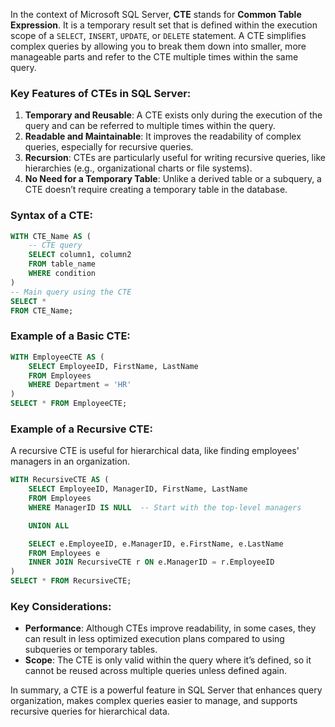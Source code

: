 In the context of Microsoft SQL Server, **CTE** stands for **Common Table Expression**. It is a temporary result set that is defined within the execution scope of a `SELECT`, `INSERT`, `UPDATE`, or `DELETE` statement. A CTE simplifies complex queries by allowing you to break them down into smaller, more manageable parts and refer to the CTE multiple times within the same query.

### Key Features of CTEs in SQL Server:
1. **Temporary and Reusable**: A CTE exists only during the execution of the query and can be referred to multiple times within the query.
2. **Readable and Maintainable**: It improves the readability of complex queries, especially for recursive queries.
3. **Recursion**: CTEs are particularly useful for writing recursive queries, like hierarchies (e.g., organizational charts or file systems).
4. **No Need for a Temporary Table**: Unlike a derived table or a subquery, a CTE doesn’t require creating a temporary table in the database.

### Syntax of a CTE:
```sql
WITH CTE_Name AS (
    -- CTE query
    SELECT column1, column2
    FROM table_name
    WHERE condition
)
-- Main query using the CTE
SELECT *
FROM CTE_Name;
```

### Example of a Basic CTE:
```sql
WITH EmployeeCTE AS (
    SELECT EmployeeID, FirstName, LastName
    FROM Employees
    WHERE Department = 'HR'
)
SELECT * FROM EmployeeCTE;
```

### Example of a Recursive CTE:
A recursive CTE is useful for hierarchical data, like finding employees' managers in an organization.

```sql
WITH RecursiveCTE AS (
    SELECT EmployeeID, ManagerID, FirstName, LastName
    FROM Employees
    WHERE ManagerID IS NULL  -- Start with the top-level managers

    UNION ALL

    SELECT e.EmployeeID, e.ManagerID, e.FirstName, e.LastName
    FROM Employees e
    INNER JOIN RecursiveCTE r ON e.ManagerID = r.EmployeeID
)
SELECT * FROM RecursiveCTE;
```

### Key Considerations:
- **Performance**: Although CTEs improve readability, in some cases, they can result in less optimized execution plans compared to using subqueries or temporary tables.
- **Scope**: The CTE is only valid within the query where it’s defined, so it cannot be reused across multiple queries unless defined again.

In summary, a CTE is a powerful feature in SQL Server that enhances query organization, makes complex queries easier to manage, and supports recursive queries for hierarchical data.
